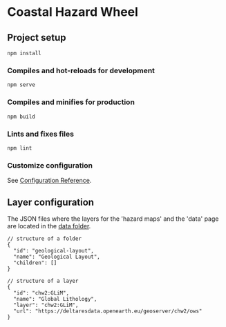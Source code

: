 # Coastal Hazard Wheel

## Project setup
```
npm install
```

### Compiles and hot-reloads for development
```
npm serve
```

### Compiles and minifies for production
```
npm build
```

### Lints and fixes files
```
npm lint
```

### Customize configuration
See [Configuration Reference](https://cli.vuejs.org/config/).

## Layer configuration

The JSON files where the layers for the 'hazard maps' and the 'data' page are located in the [data folder](src/data).

```
// structure of a folder
{
  "id": "geological-layout",
  "name": "Geological Layout",
  "children": []
}
```

```
// structure of a layer
{
  "id": "chw2:GLiM",
  "name": "Global Lithology",
  "layer": "chw2:GLiM",
  "url": "https://deltaresdata.openearth.eu/geoserver/chw2/ows"
}
```